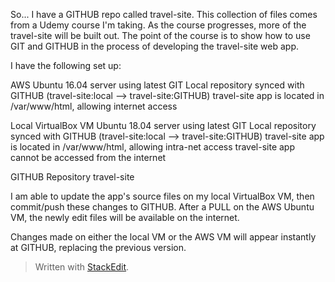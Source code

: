 So...
I have a GITHUB repo called travel-site. This collection of files comes from a Udemy course I'm taking. As the course progresses, more of the travel-site will be built out. The point of the course is to show how to use GIT and GITHUB in the process of developing the travel-site web app.

I have the following set up:

AWS Ubuntu 16.04 server using latest GIT
	Local repository synced with GITHUB (travel-site:local --> travel-site:GITHUB)
	travel-site app is located in /var/www/html, allowing internet access

Local VirtualBox VM Ubuntu 18.04 server using latest GIT
	Local repository synced with GITHUB (travel-site:local --> travel-site:GITHUB)
	travel-site app is located in /var/www/html, allowing intra-net access
	travel-site app cannot be accessed from the internet

GITHUB Repository
	travel-site
	
 I am able to update the app's source files on my local VirtualBox VM, then commit/push these changes to GITHUB. After a PULL on the AWS Ubuntu VM, the newly edit files will be available on the internet.

Changes made on either the local VM or the AWS VM will appear instantly at GITHUB, replacing the previous version.


> Written with [StackEdit](https://stackedit.io/).
<!--stackedit_data:
eyJoaXN0b3J5IjpbLTg0MjY5NTE3Nl19
-->
